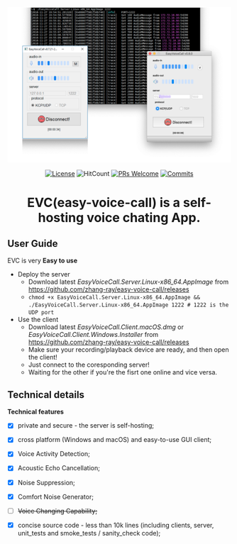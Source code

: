 ![server_and_clients](./documents/user/screenshot.png)


<p align="center">
  <a href="LICENSE"><img alt="License" src="https://img.shields.io/github/license/zhang-ray/easy-voice-call.svg"></a>
  <a ><img alt="HitCount" src="https://hitcounter.pythonanywhere.com/count/tag.svg?url=https%3A%2F%2Fgithub.com%2Fzhang-ray%2Feasy-voice-call"></a>
  <a href="https://github.com/zhang-ray/easy-voice-call/pulls"><img alt="PRs Welcome" src="https://img.shields.io/badge/PRs-welcome-brightgreen.svg?style=flat-square"></a>
  <a href="https://github.com/zhang-ray/easy-voice-call/commits/master"><img alt="Commits" src="https://img.shields.io/github/commits-since/zhang-ray/easy-voice-call/latest.svg?style=flat-square"></a>
</p>

<h1 align="center">
  EVC(easy-voice-call) is a self-hosting voice chating App. 
</h1>


## User Guide
EVC is very **Easy to use**
- Deploy the server
  - Download latest *EasyVoiceCall.Server.Linux-x86_64.AppImage* from https://github.com/zhang-ray/easy-voice-call/releases
  - `chmod +x EasyVoiceCall.Server.Linux-x86_64.AppImage && ./EasyVoiceCall.Server.Linux-x86_64.AppImage 1222 # 1222 is the UDP port`
- Use the client
  - Download latest *EasyVoiceCall.Client.macOS.dmg* or *EasyVoiceCall.Client.Windows.Installer* from https://github.com/zhang-ray/easy-voice-call/releases
  - Make sure your recording/playback device are ready, and then open the client!
  - Just connect to the coresponding server!
  - Waiting for the other if you're the fisrt one online and vice versa.



## Technical details
**Technical features**
- [x] private and secure - the server is self-hosting;
- [x] cross platform (Windows and macOS) and easy-to-use GUI client;
- [x] Voice Activity Detection; 
- [x] Acoustic Echo Cancellation; 
- [x] Noise Suppression;
- [x] Comfort Noise Generator;
- [ ] ~~Voice Changing Capability;~~
- [x] concise source code - less than 10k lines (including clients, server, unit_tests and smoke_tests / sanity_check code);

